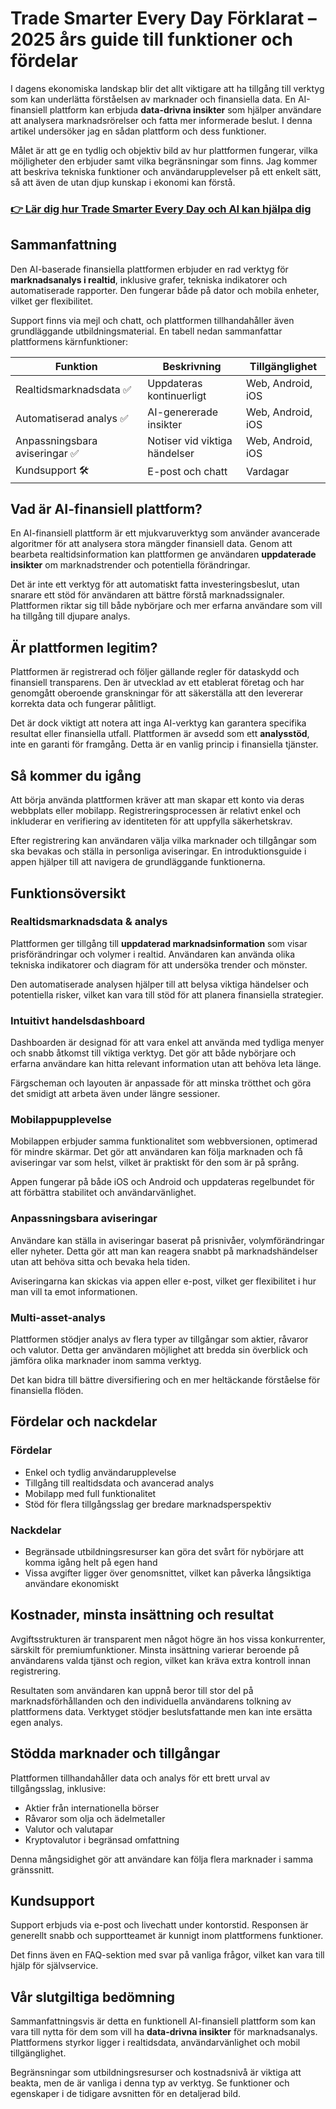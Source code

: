 # Trade Smarter Every Day Förklarat – 2025 års guide till funktioner och fördelar
   
I dagens ekonomiska landskap blir det allt viktigare att ha tillgång till verktyg som kan underlätta förståelsen av marknader och finansiella data. En AI-finansiell plattform kan erbjuda **data-drivna insikter** som hjälper användare att analysera marknadsrörelser och fatta mer informerade beslut. I denna artikel undersöker jag en sådan plattform och dess funktioner.  

Målet är att ge en tydlig och objektiv bild av hur plattformen fungerar, vilka möjligheter den erbjuder samt vilka begränsningar som finns. Jag kommer att beskriva tekniska funktioner och användarupplevelser på ett enkelt sätt, så att även de utan djup kunskap i ekonomi kan förstå.  

### [👉 Lär dig hur Trade Smarter Every Day och AI kan hjälpa dig](https://da.gd/CYcvJP)
## Sammanfattning  
Den AI-baserade finansiella plattformen erbjuder en rad verktyg för **marknadsanalys i realtid**, inklusive grafer, tekniska indikatorer och automatiserade rapporter. Den fungerar både på dator och mobila enheter, vilket ger flexibilitet.  

Support finns via mejl och chatt, och plattformen tillhandahåller även grundläggande utbildningsmaterial. En tabell nedan sammanfattar plattformens kärnfunktioner:  

| Funktion                 | Beskrivning                        | Tillgänglighet       |  
|-------------------------|----------------------------------|---------------------|  
| Realtidsmarknadsdata ✅  | Uppdateras kontinuerligt          | Web, Android, iOS   |  
| Automatiserad analys ✅  | AI-genererade insikter            | Web, Android, iOS   |  
| Anpassningsbara aviseringar ✅ | Notiser vid viktiga händelser | Web, Android, iOS   |  
| Kundsupport 🛠️          | E-post och chatt                 | Vardagar            |  

## Vad är AI-finansiell plattform?  
En AI-finansiell plattform är ett mjukvaruverktyg som använder avancerade algoritmer för att analysera stora mängder finansiell data. Genom att bearbeta realtidsinformation kan plattformen ge användaren **uppdaterade insikter** om marknadstrender och potentiella förändringar.  

Det är inte ett verktyg för att automatiskt fatta investeringsbeslut, utan snarare ett stöd för användaren att bättre förstå marknadssignaler. Plattformen riktar sig till både nybörjare och mer erfarna användare som vill ha tillgång till djupare analys.  

## Är plattformen legitim?  
Plattformen är registrerad och följer gällande regler för dataskydd och finansiell transparens. Den är utvecklad av ett etablerat företag och har genomgått oberoende granskningar för att säkerställa att den levererar korrekta data och fungerar pålitligt.  

Det är dock viktigt att notera att inga AI-verktyg kan garantera specifika resultat eller finansiella utfall. Plattformen är avsedd som ett **analysstöd**, inte en garanti för framgång. Detta är en vanlig princip i finansiella tjänster.  

## Så kommer du igång  
Att börja använda plattformen kräver att man skapar ett konto via deras webbplats eller mobilapp. Registreringsprocessen är relativt enkel och inkluderar en verifiering av identiteten för att uppfylla säkerhetskrav.  

Efter registrering kan användaren välja vilka marknader och tillgångar som ska bevakas och ställa in personliga aviseringar. En introduktionsguide i appen hjälper till att navigera de grundläggande funktionerna.  

## Funktionsöversikt  
### Realtidsmarknadsdata & analys  
Plattformen ger tillgång till **uppdaterad marknadsinformation** som visar prisförändringar och volymer i realtid. Användaren kan använda olika tekniska indikatorer och diagram för att undersöka trender och mönster.  

Den automatiserade analysen hjälper till att belysa viktiga händelser och potentiella risker, vilket kan vara till stöd för att planera finansiella strategier.  

### Intuitivt handelsdashboard  
Dashboarden är designad för att vara enkel att använda med tydliga menyer och snabb åtkomst till viktiga verktyg. Det gör att både nybörjare och erfarna användare kan hitta relevant information utan att behöva leta länge.  

Färgscheman och layouten är anpassade för att minska trötthet och göra det smidigt att arbeta även under längre sessioner.  

### Mobilappupplevelse  
Mobilappen erbjuder samma funktionalitet som webbversionen, optimerad för mindre skärmar. Det gör att användaren kan följa marknaden och få aviseringar var som helst, vilket är praktiskt för den som är på språng.  

Appen fungerar på både iOS och Android och uppdateras regelbundet för att förbättra stabilitet och användarvänlighet.  

### Anpassningsbara aviseringar  
Användare kan ställa in aviseringar baserat på prisnivåer, volymförändringar eller nyheter. Detta gör att man kan reagera snabbt på marknadshändelser utan att behöva sitta och bevaka hela tiden.  

Aviseringarna kan skickas via appen eller e-post, vilket ger flexibilitet i hur man vill ta emot informationen.  

### Multi-asset-analys  
Plattformen stödjer analys av flera typer av tillgångar som aktier, råvaror och valutor. Detta ger användaren möjlighet att bredda sin överblick och jämföra olika marknader inom samma verktyg.  

Det kan bidra till bättre diversifiering och en mer heltäckande förståelse för finansiella flöden.  

## Fördelar och nackdelar  
### Fördelar  
- Enkel och tydlig användarupplevelse  
- Tillgång till realtidsdata och avancerad analys  
- Mobilapp med full funktionalitet  
- Stöd för flera tillgångsslag ger bredare marknadsperspektiv  

### Nackdelar  
- Begränsade utbildningsresurser kan göra det svårt för nybörjare att komma igång helt på egen hand  
- Vissa avgifter ligger över genomsnittet, vilket kan påverka långsiktiga användare ekonomiskt  

## Kostnader, minsta insättning och resultat  
Avgiftsstrukturen är transparent men något högre än hos vissa konkurrenter, särskilt för premiumfunktioner. Minsta insättning varierar beroende på användarens valda tjänst och region, vilket kan kräva extra kontroll innan registrering.  

Resultaten som användaren kan uppnå beror till stor del på marknadsförhållanden och den individuella användarens tolkning av plattformens data. Verktyget stödjer beslutsfattande men kan inte ersätta egen analys.  

## Stödda marknader och tillgångar  
Plattformen tillhandahåller data och analys för ett brett urval av tillgångsslag, inklusive:  

- Aktier från internationella börser  
- Råvaror som olja och ädelmetaller  
- Valutor och valutapar  
- Kryptovalutor i begränsad omfattning  

Denna mångsidighet gör att användare kan följa flera marknader i samma gränssnitt.  

## Kundsupport  
Support erbjuds via e-post och livechatt under kontorstid. Responsen är generellt snabb och supportteamet är kunnigt inom plattformens funktioner.  

Det finns även en FAQ-sektion med svar på vanliga frågor, vilket kan vara till hjälp för självservice.  

## Vår slutgiltiga bedömning  
Sammanfattningsvis är detta en funktionell AI-finansiell plattform som kan vara till nytta för dem som vill ha **data-drivna insikter** för marknadsanalys. Plattformens styrkor ligger i realtidsdata, användarvänlighet och mobil tillgänglighet.  

Begränsningar som utbildningsresurser och kostnadsnivå är viktiga att beakta, men de är vanliga i denna typ av verktyg. Se funktioner och egenskaper i de tidigare avsnitten för en detaljerad bild.